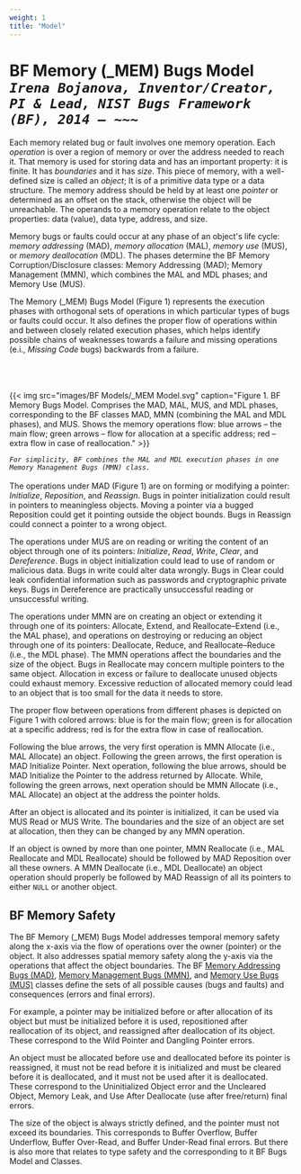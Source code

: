 ```yaml
---
weight: 1
title: "Model"
---
```


<!-- Google tag (gtag.js) -->
<script async src="https://www.googletagmanager.com/gtag/js?id=G-PJ364XPP9F"></script>
<script>
  window.dataLayer = window.dataLayer || [];
  function gtag(){dataLayer.push(arguments);}
  gtag('js', new Date());

  gtag('config', 'G-PJ364XPP9F');
</script>

# BF Memory (\_MEM) Bugs Model <br/>_`Irena Bojanova, Inventor/Creator, PI & Lead, NIST Bugs Framework (BF), 2014 – ~~~`_

Each memory related bug or fault involves one memory operation. Each _operation_ is over a region of memory or over the address needed to reach it. That memory is used for storing data and has an important property: it is finite. It has _boundaries_ and it has _size_. This piece of memory, with a well-defined size is called an _object_; It is of a primitive data type or a data structure. The memory address should be held by at least one _pointer_ or determined as an offset on the stack, otherwise the object will be unreachable. The operands to a memory operation relate to the object properties: data (value), data type, address, and size.  

Memory bugs or faults could occur at any phase of an object's life cycle: _memory addressing_ (MAD), _memory allocation_ (MAL), _memory use_ (MUS), or  _memory deallocation_ (MDL). The phases determine the BF Memory Corruption/Disclosure classes: Memory Addressing (MAD); Memory Management (MMN), which combines the MAL and MDL phases; and Memory Use (MUS).

The Memory (_MEM) Bugs Model (Figure 1) represents the execution phases with orthogonal sets of operations in which particular types of bugs or faults could occur. It also defines the proper flow of operations within and between closely related execution phases, which helps identify possible chains of weaknesses towards a failure and missing operations (e.i., _Missing Code_ bugs) backwards from a failure.
<br/><br/>
<br/><br/>

{{< img src="images/BF Models/_MEM Model.svg" caption="Figure 1. BF Memory Bugs Model. Comprises the MAD, MAL, MUS, and MDL phases, corresponding to the BF classes MAD, MMN (combining the MAL and MDL phases), and MUS. Shows the memory operations flow: blue arrows – the main flow; green arrows – flow for allocation at a specific address; red – extra flow in case of reallocation." >}}

_`For simplicity, BF combines the MAL and MDL execution phases in one Memory Management Bugs (MMN) class.`_ 
<br/><br/>
The operations under MAD (Figure 1) are on forming or modifying a pointer: _Initialize_, _Reposition_, and _Reassign_. Bugs in pointer initialization could result in pointers to meaningless objects. Moving a pointer via a bugged Reposition could get it pointing outside the object bounds. Bugs in Reassign could connect a pointer to a wrong object.

The operations under MUS are on reading or writing the content of an object through one of its pointers: _Initialize_, _Read_, _Write_, _Clear_, and _Dereference_. Bugs in object initialization could lead to use of random or malicious data. Bugs in write could alter data wrongly. Bugs in Clear could leak confidential information such as passwords and cryptographic private keys. Bugs in Dereference are practically unsuccessful reading or unsuccessful writing.

The operations under MMN are on creating an object or extending it through one of its pointers: Allocate, Extend, and Reallocate–Extend (i.e., the MAL phase), and operations on destroying or reducing an object through one of its pointers: Deallocate, Reduce, and Reallocate–Reduce (i.e., the MDL phase). The MMN operations affect the boundaries and the size of the object. Bugs in Reallocate may concern multiple pointers to the same object. Allocation in excess or failure to deallocate unused objects could exhaust memory. Excessive reduction of allocated memory could lead to an object that is too small for the data it needs to store.

The proper flow between operations from different phases is depicted on Figure 1 with colored arrows: blue is for the main flow; green is for allocation at a specific address; red is for the extra flow in case of reallocation.

Following the blue arrows, the very first operation is MMN Allocate (i.e., MAL Allocate) an object. Following the green arrows, the first operation is MAD Initialize Pointer. Next operation, following the blue arrows, should be MAD Initialize the Pointer to the address returned by Allocate. While, following the green arrows, next operation should be MMN Allocate (i.e., MAL Allocate) an object at the address the pointer holds.

After an object is allocated and its pointer is initialized, it can be used via MUS Read or MUS Write. The boundaries and the size of an object are set at allocation, then they can be changed by any MMN operation.

If an object is owned by more than one pointer, MMN Reallocate (i.e., MAL Reallocate and MDL Reallocate) should be followed by MAD Reposition over all these owners. A MMN Deallocate (i.e., MDL Deallocate) an object operation should properly be followed by MAD Reassign of all its pointers to either `NULL` or another object.

## BF Memory Safety

The BF Memory (_MEM) Bugs Model addresses temporal memory safety along the x-axis via the flow of operations over the owner (pointer) or the object. It also addresses spatial memory safety along the y-axis via the operations that affect the object boundaries. The BF [Memory Addressing Bugs (MAD)](/BF/info/bf-classes/_mem/mad/), [Memory Management Bugs (MMN)](/BF/info/bf-classes/_mem/mmn/), and [Memory Use Bugs (MUS)](/BF/info/bf-classes/_mem/mus/) classes define the sets of all possible causes (bugs and faults) and consequences (errors and final errors).

For example, a pointer may be initialized before or after allocation of its object but must be initialized before it is used, repositioned after reallocation of its object, and reassigned after deallocation of its object. These correspond to the Wild Pointer and  Dangling Pointer errors.

An object must be allocated before use and deallocated before its pointer is reassigned, it must not be read before it is initialized and must be cleared before it is deallocated, and it must not be used after it is deallocated. These correspond to the Uninitialized Object error and the Uncleared Object, Memory Leak, and Use After Deallocate (use after free/return) final errors. 

The size of the object is always strictly defined, and the pointer must not exceed its boundaries. This corresponds to Buffer Overflow, Buffer Underflow, Buffer Over-Read, and Buffer Under-Read  final errors. But there is also more that relates to type safety and the corresponding to it BF Bugs Model and Classes.


